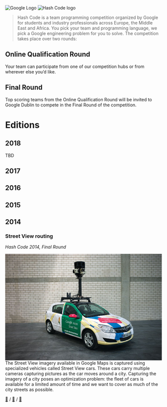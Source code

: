 <img src="https://www.google.fr/images/branding/googlelogo/2x/googlelogo_color_120x44dp.png" alt="Google Logo" height="80">
<img height="80" src="https://hashcode.withgoogle.com/resources/logo/hashcode_hero.png" alt="Hash Code logo">

>Hash Code is a team programming competition organized by Google for students and industry professionals across Europe, the Middle East and Africa. You pick your team and programming language, we pick a Google engineering problem for you to solve.
The competition takes place over two rounds:

## Online Qualification Round

Your team can participate from one of our competition hubs or from wherever else you’d like.

## Final Round
Top scoring teams from the Online Qualification Round will be invited to Google Dublin to compete in the Final Round of the competition.

# Editions

## 2018

TBD

## 2017

## 2016

## 2015

## 2014

### Street View routing
_Hash Code 2014, Final Round_

<img style="float:left;margin-right:10px" src="2014/overview_streetview.jpg" />

The Street View imagery available in Google Maps is captured using specialized vehicles called Street View cars. These cars carry multiple cameras capturing pictures as the car moves around a city. Capturing the imagery of a city poses an optimization problem: the fleet of cars is available for a limited amount of time and we want to cover as much of the city streets as possible.

[:notebook:](2014/hashcode2014_final_task.pdf) / [:page_facing_up:](:page_facing_u) / [:raised_hands:]()
